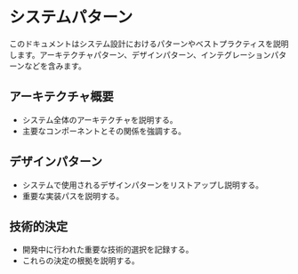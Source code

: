 # システムパターン

このドキュメントはシステム設計におけるパターンやベストプラクティスを説明します。アーキテクチャパターン、デザインパターン、インテグレーションパターンなどを含みます。



## アーキテクチャ概要

- システム全体のアーキテクチャを説明する。
- 主要なコンポーネントとその関係を強調する。

## デザインパターン

- システムで使用されるデザインパターンをリストアップし説明する。
- 重要な実装パスを説明する。

## 技術的決定

- 開発中に行われた重要な技術的選択を記録する。
- これらの決定の根拠を説明する。
